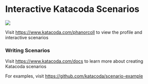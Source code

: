 # Interactive Katacoda Scenarios

[![](http://shields.katacoda.com/katacoda/phanorcoll/count.svg)](https://www.katacoda.com/phanorcoll "Get your profile on Katacoda.com")

Visit https://www.katacoda.com/phanorcoll to view the profile and interactive scenarios

### Writing Scenarios
Visit https://www.katacoda.com/docs to learn more about creating Katacoda scenarios

For examples, visit https://github.com/katacoda/scenario-example
